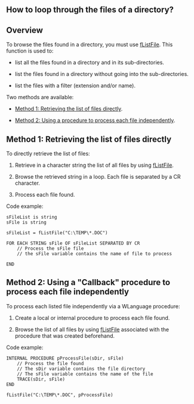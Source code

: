 
## How to loop through the files of a directory?
			

<a name="NOTE1"></a>
<a name="NOTE1_1"></a>


## Overview
<a name="overview_ELTTEXTE000107"></a>
To browse the files found in a directory, you must use [fListFile](../WDLang1/3036058.md). This function is used to:

- list all the files found in a directory and in its sub-directories.

- list the files found in a directory without going into the sub-directories.

- list the files with a filter (extension and/or name).




Two methods are available: 

- [Method 1: Retrieving the list of files directly](#NOTE2_1).

- [Method 2: Using a procedure to process each file independently](#NOTE3_1).




<a name="NOTE2"></a>
<a name="NOTE2_1"></a>


## Method 1: Retrieving the list of files directly
<a name="method_1_retrieving_the_list_files_directly_ELTTEXTE000131"></a>
To directly retrieve the list of files: 

1. Retrieve in a character string the list of all files by using [fListFile](../WDLang1/3036058.md). 

2. Browse the retrieved string in a loop. Each file is separated by a CR character. 

3. Process each file found. 




Code example: 


```wl
sFileList is string
sFile is string

sFileList = fListFile("C:\TEMP\*.DOC")

FOR EACH STRING sFile OF sFileList SEPARATED BY CR
	// Process the sFile file
	// the sFile variable contains the name of file to process

END
```


<a name="NOTE3"></a>
<a name="NOTE3_1"></a>


## Method 2: Using a "Callback" procedure to process each file independently
<a name="method_2_using_callback_procedure_process_each_file_independently_ELTTEXTE000155"></a>
To process each listed file independently via a WLanguage procedure: 

1. Create a local or internal procedure to process each file found. 

2. Browse the list of all files by using [fListFile](../WDLang1/3036058.md) associated with the procedure that was created beforehand.




Code example: 


```wl
INTERNAL PROCEDURE pProcessFile(sDir, sFile)
	// Process the file found
	// The sDir variable contains the file directory
	// The sFile variable contains the name of the file
	TRACE(sDir, sFile)
END

fListFile("C:\TEMP\*.DOC", pProcessFile)
```



